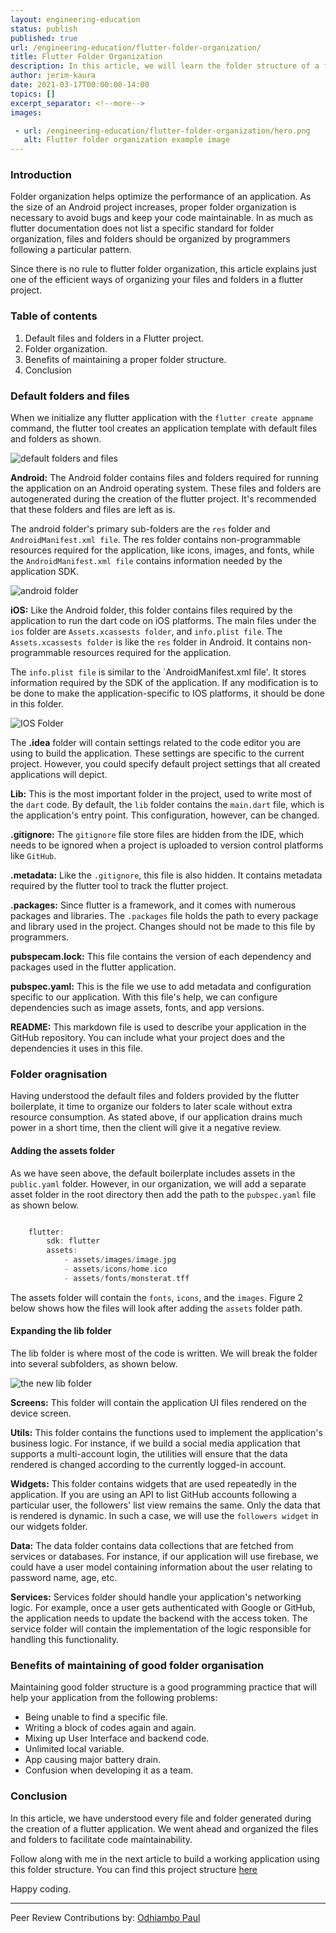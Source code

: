 ```yaml
---
layout: engineering-education
status: publish
published: true
url: /engineering-education/flutter-folder-organization/
title: Flutter Folder Organization
description: In this article, we will learn the folder structure of a flutter application. Folder organization helps optimize the performance of an application.
author: jerim-kaura
date: 2021-03-17T00:00:00-14:00
topics: []
excerpt_separator: <!--more-->
images:

 - url: /engineering-education/flutter-folder-organization/hero.png
   alt: Flutter folder organization example image
---
```

### Introduction
Folder organization helps optimize the performance of an application. As the size of an Android project increases, proper folder organization is necessary to avoid bugs and keep your code maintainable. In as much as flutter documentation does not list a specific standard for folder organization, files and folders should be organized by programmers following a particular pattern. 
<!--more-->
Since there is no rule to flutter folder organization, this article explains just one of the efficient ways of organizing your files and folders in a flutter project. 

### Table of contents
1. Default files and folders in a Flutter project.
2. Folder organization.
3. Benefits of maintaining a proper folder structure.
4. Conclusion

### Default folders and files
When we initialize any flutter application with the `flutter create appname` command, the flutter tool creates an application template with default files and folders as shown.

![default folders and files](/engineering-education/flutter-folder-organization/default-folders-and-files.png)

**Android:** The Android folder contains files and folders required for running the application on an Android operating system. These files and folders are autogenerated during the creation of the flutter project. It's recommended that these folders and files are left as is.

The android folder's primary sub-folders are the `res` folder and `AndroidManifest.xml file`. The res folder contains non-programmable resources required for the application, like icons, images, and fonts, while the `AndroidManifest.xml file` contains information needed by the application SDK.

![android folder](/engineering-education/flutter-folder-organization/android-folder.png)

**iOS:** Like the Android folder, this folder contains files required by the application to run the dart code on iOS platforms. The main files under the `ios` folder are `Assets.xcassests folder`, and `info.plist file`. The `Assets.xcassests folder` is like the `res` folder in Android. It contains non-programmable resources required for the application. 

The `info.plist file` is similar to the `AndroidManifest.xml file'. It stores information required by the SDK of the application. If any modification is to be done to make the application-specific to IOS platforms, it should be done in this folder.

![IOS Folder](/engineering-education/flutter-folder-organization/ios-folder.png) 

The **.idea** folder will contain settings related to the code editor you are using to build the application. These settings are specific to the current project. However, you could specify default project settings that all created applications will depict.

**Lib:** This is the most important folder in the project, used to write most of the `dart` code. By default, the `lib` folder contains the `main.dart` file, which is the application's entry point. This configuration, however, can be changed.

**.gitignore:** The `gitignore` file store files are hidden from the IDE, which needs to be ignored when a project is uploaded to version control platforms like `GitHub`.

**.metadata:** Like the `.gitignore`, this file is also hidden. It contains metadata required by the flutter tool to track the flutter project.

**.packages:** Since flutter is a framework, and it comes with numerous packages and libraries. The `.packages` file holds the path to every package and library used in the project. Changes should not be made to this file by programmers.

**pubspecam.lock:** This file contains the version of each dependency and packages used in the flutter application.

**pubspec.yaml:** This is the file we use to add metadata and configuration specific to our application. With this file's help, we can configure dependencies such as image assets, fonts, and app versions.

**README:** This markdown file is used to describe your application in the GitHub repository. You can include what your project does and the dependencies it uses in this file.

### Folder oragnisation
Having understood the default files and folders provided by the flutter boilerplate, it time to organize our folders to later scale without extra resource consumption. As stated above, if our application drains much power in a short time, then the client will give it a negative review. 
 
#### Adding the assets folder
As we have seen above, the default boilerplate includes assets in the `public.yaml` folder. However, in our organization, we will add a separate asset folder in the root directory then add the path to the `pubspec.yaml` file as shown below.

```dart

    flutter:
        sdk: flutter
        assets:
            - assets/images/image.jpg
            - assets/icons/home.ico
            - assets/fonts/monsterat.tff
```

The assets folder will contain the `fonts`, `icons`, and the `images`. Figure 2 below shows how the files will look after adding the `assets` folder path.

#### Expanding the lib folder
The lib folder is where most of the code is written. We will break the folder into several subfolders, as shown below.

![the new lib folder](/engineering-education/flutter-folder-organization/lib-folder.png) 

**Screens:** This folder will contain the application UI files rendered on the device screen.

**Utils:** This folder contains the functions used to implement the application's business logic. For instance, if we build a social media application that supports a multi-account login, the utilities will ensure that the data rendered is changed according to the currently logged-in account.

**Widgets:** This folder contains widgets that are used repeatedly in the application. If you are using an API to list GitHub accounts following a particular user, the followers' list view remains the same. Only the data that is rendered is dynamic. In such a case, we will use the `followers widget` in our widgets folder.

**Data:** The data folder contains data collections that are fetched from services or databases. For instance, if our application will use firebase, we could have a user model containing information about the user relating to password name, age, etc.

**Services:** Services folder should handle your application's networking logic. For example, once a user gets authenticated with Google or GitHub, the application needs to update the backend with the access token. The service folder will contain the implementation of the logic responsible for handling this functionality.

### Benefits of maintaining of good folder organisation
Maintaining good folder structure is a good programming practice that will help your application from the following problems:
- Being unable to find a specific file.
- Writing a block of codes again and again.
- Mixing up User Interface and backend code.
- Unlimited local variable.
- App causing major battery drain.
- Confusion when developing it as a team.

### Conclusion
In this article, we have understood every file and folder generated during the creation of a flutter application. We went ahead and organized the files and folders to facilitate code maintainability. 

Follow along with me in the next article to build a working application using this folder structure. You can find this project structure [here](https://github.com/jerimkaura/bulidingMyApps/tree/flutter-folder-organization/folder_structure_app)

Happy coding.

---
Peer Review Contributions by: [Odhiambo Paul](/engineering-education/authors/odhiambo-paul/)

